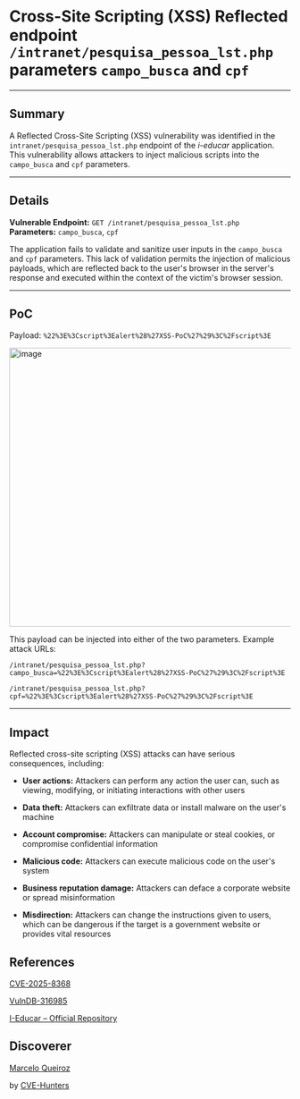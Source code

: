 # Cross-Site Scripting (XSS) Reflected endpoint `/intranet/pesquisa_pessoa_lst.php` parameters `campo_busca` and `cpf`

---

## Summary

A Reflected Cross-Site Scripting (XSS) vulnerability was identified in the `intranet/pesquisa_pessoa_lst.php` endpoint of the _i-educar_ application. This vulnerability allows attackers to inject malicious scripts into the `campo_busca` and `cpf` parameters.

---

## Details

**Vulnerable Endpoint:** `GET /intranet/pesquisa_pessoa_lst.php`  
**Parameters:** `campo_busca`, `cpf`

The application fails to validate and sanitize user inputs in the `campo_busca` and `cpf` parameters. This lack of validation permits the injection of malicious payloads, which are reflected back to the user's browser in the server's response and executed within the context of the victim's browser session.

---

## PoC

Payload:
`%22%3E%3Cscript%3Ealert%28%27XSS-PoC%27%29%3C%2Fscript%3E`

<img width="1527" height="499" alt="image" src="https://github.com/user-attachments/assets/ab5f9f14-0aaa-4431-b521-a0c7a779abb1" />



This payload can be injected into either of the two parameters. Example attack URLs:

`/intranet/pesquisa_pessoa_lst.php?campo_busca=%22%3E%3Cscript%3Ealert%28%27XSS-PoC%27%29%3C%2Fscript%3E`

`/intranet/pesquisa_pessoa_lst.php?cpf=%22%3E%3Cscript%3Ealert%28%27XSS-PoC%27%29%3C%2Fscript%3E`

---

## Impact

Reflected cross-site scripting (XSS) attacks can have serious consequences, including:

- **User actions:** Attackers can perform any action the user can, such as viewing, modifying, or initiating interactions with other users
    
- **Data theft:** Attackers can exfiltrate data or install malware on the user's machine
    
- **Account compromise:** Attackers can manipulate or steal cookies, or compromise confidential information
    
- **Malicious code:** Attackers can execute malicious code on the user's system
    
- **Business reputation damage:** Attackers can deface a corporate website or spread misinformation
    
- **Misdirection:** Attackers can change the instructions given to users, which can be dangerous if the target is a government website or provides vital resources

## References

[CVE-2025-8368](https://www.cve.org/CVERecord?id=CVE-2025-8368)

[VulnDB-316985](https://vuldb.com/?id.318340)

[I-Educar – Official Repository](https://github.com/portabilis/i-educar)

## Discoverer

[Marcelo Queiroz](www.linkedin.com/in/marceloqueirozjr) 

by [CVE-Hunters](https://github.com/Sec-Dojo-Cyber-House/cve-hunters)
